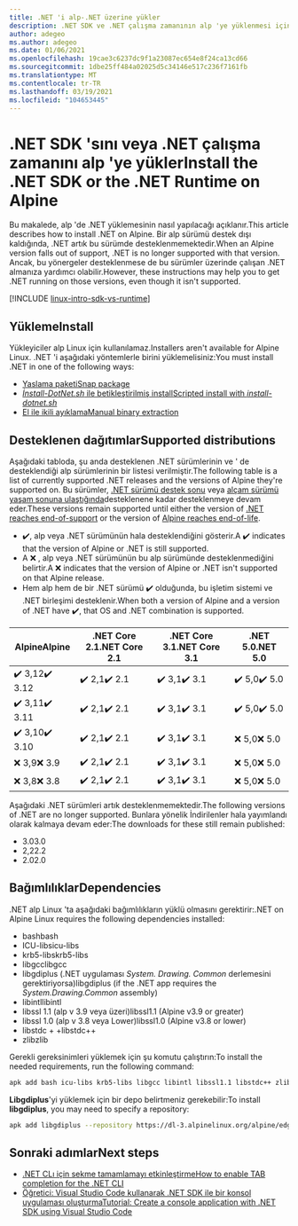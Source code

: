 ```yaml
---
title: .NET 'i alp-.NET üzerine yükler
description: .NET SDK ve .NET çalışma zamanının alp 'ye yüklenmesi için çeşitli yollar gösterir.
author: adegeo
ms.author: adegeo
ms.date: 01/06/2021
ms.openlocfilehash: 19cae3c6237dc9f1a23087ec654e8f24ca13cd66
ms.sourcegitcommit: 1dbe25ff484a02025d5c34146e517c236f7161fb
ms.translationtype: MT
ms.contentlocale: tr-TR
ms.lasthandoff: 03/19/2021
ms.locfileid: "104653445"
---
```

# <a name="install-the-net-sdk-or-the-net-runtime-on-alpine"></a><span data-ttu-id="92062-103">.NET SDK 'sını veya .NET çalışma zamanını alp 'ye yükler</span><span class="sxs-lookup"><span data-stu-id="92062-103">Install the .NET SDK or the .NET Runtime on Alpine</span></span>

<span data-ttu-id="92062-104">Bu makalede, alp 'de .NET yüklemesinin nasıl yapılacağı açıklanır.</span><span class="sxs-lookup"><span data-stu-id="92062-104">This article describes how to install .NET on Alpine.</span></span> <span data-ttu-id="92062-105">Bir alp sürümü destek dışı kaldığında, .NET artık bu sürümde desteklenmemektedir.</span><span class="sxs-lookup"><span data-stu-id="92062-105">When an Alpine version falls out of support, .NET is no longer supported with that version.</span></span> <span data-ttu-id="92062-106">Ancak, bu yönergeler desteklenmese de bu sürümler üzerinde çalışan .NET almanıza yardımcı olabilir.</span><span class="sxs-lookup"><span data-stu-id="92062-106">However, these instructions may help you to get .NET running on those versions, even though it isn't supported.</span></span>

[!INCLUDE [linux-intro-sdk-vs-runtime](includes/linux-intro-sdk-vs-runtime.md)]

## <a name="install"></a><span data-ttu-id="92062-107">Yükleme</span><span class="sxs-lookup"><span data-stu-id="92062-107">Install</span></span>

<span data-ttu-id="92062-108">Yükleyiciler alp Linux için kullanılamaz.</span><span class="sxs-lookup"><span data-stu-id="92062-108">Installers aren't available for Alpine Linux.</span></span> <span data-ttu-id="92062-109">.NET 'i aşağıdaki yöntemlerle birini yüklemelisiniz:</span><span class="sxs-lookup"><span data-stu-id="92062-109">You must install .NET in one of the following ways:</span></span>

- [<span data-ttu-id="92062-110">Yaslama paketi</span><span class="sxs-lookup"><span data-stu-id="92062-110">Snap package</span></span>](linux-snap.md)
- [<span data-ttu-id="92062-111">_İnstall-DotNet.sh_ ile betikleştirilmiş install</span><span class="sxs-lookup"><span data-stu-id="92062-111">Scripted install with _install-dotnet.sh_</span></span>](linux-scripted-manual.md#scripted-install)
- [<span data-ttu-id="92062-112">El ile ikili ayıklama</span><span class="sxs-lookup"><span data-stu-id="92062-112">Manual binary extraction</span></span>](linux-scripted-manual.md#manual-install)

## <a name="supported-distributions"></a><span data-ttu-id="92062-113">Desteklenen dağıtımlar</span><span class="sxs-lookup"><span data-stu-id="92062-113">Supported distributions</span></span>

<span data-ttu-id="92062-114">Aşağıdaki tabloda, şu anda desteklenen .NET sürümlerinin ve ' de desteklendiği alp sürümlerinin bir listesi verilmiştir.</span><span class="sxs-lookup"><span data-stu-id="92062-114">The following table is a list of currently supported .NET releases and the versions of Alpine they're supported on.</span></span> <span data-ttu-id="92062-115">Bu sürümler, [.NET sürümü destek sonu](https://dotnet.microsoft.com/platform/support/policy/dotnet-core) veya [alçam sürümü yaşam sonuna ulaştığında](https://wiki.alpinelinux.org/wiki/Alpine_Linux:Releases)desteklenene kadar desteklenmeye devam eder.</span><span class="sxs-lookup"><span data-stu-id="92062-115">These versions remain supported until either the version of [.NET reaches end-of-support](https://dotnet.microsoft.com/platform/support/policy/dotnet-core) or the version of [Alpine reaches end-of-life](https://wiki.alpinelinux.org/wiki/Alpine_Linux:Releases).</span></span>

- <span data-ttu-id="92062-116">✔️, alp veya .NET sürümünün hala desteklendiğini gösterir.</span><span class="sxs-lookup"><span data-stu-id="92062-116">A ✔️ indicates that the version of Alpine or .NET is still supported.</span></span>
- <span data-ttu-id="92062-117">A ❌ , alp veya .NET sürümünün bu alp sürümünde desteklenmediğini belirtir.</span><span class="sxs-lookup"><span data-stu-id="92062-117">A ❌ indicates that the version of Alpine or .NET isn't supported on that Alpine release.</span></span>
- <span data-ttu-id="92062-118">Hem alp hem de bir .NET sürümü ✔️ olduğunda, bu işletim sistemi ve .NET birleşimi desteklenir.</span><span class="sxs-lookup"><span data-stu-id="92062-118">When both a version of Alpine and a version of .NET have ✔️, that OS and .NET combination is supported.</span></span>

| <span data-ttu-id="92062-119">Alpine</span><span class="sxs-lookup"><span data-stu-id="92062-119">Alpine</span></span>  | <span data-ttu-id="92062-120">.NET Core 2.1</span><span class="sxs-lookup"><span data-stu-id="92062-120">.NET Core 2.1</span></span> | <span data-ttu-id="92062-121">.NET Core 3.1</span><span class="sxs-lookup"><span data-stu-id="92062-121">.NET Core 3.1</span></span> | <span data-ttu-id="92062-122">.NET 5.0</span><span class="sxs-lookup"><span data-stu-id="92062-122">.NET 5.0</span></span> |
|-------- |---------------|---------------|----------------|
| <span data-ttu-id="92062-123">✔️ 3,12</span><span class="sxs-lookup"><span data-stu-id="92062-123">✔️ 3.12</span></span> | <span data-ttu-id="92062-124">✔️ 2,1</span><span class="sxs-lookup"><span data-stu-id="92062-124">✔️ 2.1</span></span>        | <span data-ttu-id="92062-125">✔️ 3,1</span><span class="sxs-lookup"><span data-stu-id="92062-125">✔️ 3.1</span></span>        | <span data-ttu-id="92062-126">✔️ 5,0</span><span class="sxs-lookup"><span data-stu-id="92062-126">✔️ 5.0</span></span> |
| <span data-ttu-id="92062-127">✔️ 3,11</span><span class="sxs-lookup"><span data-stu-id="92062-127">✔️ 3.11</span></span> | <span data-ttu-id="92062-128">✔️ 2,1</span><span class="sxs-lookup"><span data-stu-id="92062-128">✔️ 2.1</span></span>        | <span data-ttu-id="92062-129">✔️ 3,1</span><span class="sxs-lookup"><span data-stu-id="92062-129">✔️ 3.1</span></span>        | <span data-ttu-id="92062-130">✔️ 5,0</span><span class="sxs-lookup"><span data-stu-id="92062-130">✔️ 5.0</span></span> |
| <span data-ttu-id="92062-131">✔️ 3,10</span><span class="sxs-lookup"><span data-stu-id="92062-131">✔️ 3.10</span></span> | <span data-ttu-id="92062-132">✔️ 2,1</span><span class="sxs-lookup"><span data-stu-id="92062-132">✔️ 2.1</span></span>        | <span data-ttu-id="92062-133">✔️ 3,1</span><span class="sxs-lookup"><span data-stu-id="92062-133">✔️ 3.1</span></span>        | <span data-ttu-id="92062-134">❌ 5,0</span><span class="sxs-lookup"><span data-stu-id="92062-134">❌ 5.0</span></span> |
| <span data-ttu-id="92062-135">❌ 3,9</span><span class="sxs-lookup"><span data-stu-id="92062-135">❌ 3.9</span></span>  | <span data-ttu-id="92062-136">✔️ 2,1</span><span class="sxs-lookup"><span data-stu-id="92062-136">✔️ 2.1</span></span>        | <span data-ttu-id="92062-137">✔️ 3,1</span><span class="sxs-lookup"><span data-stu-id="92062-137">✔️ 3.1</span></span>        | <span data-ttu-id="92062-138">❌ 5,0</span><span class="sxs-lookup"><span data-stu-id="92062-138">❌ 5.0</span></span> |
| <span data-ttu-id="92062-139">❌ 3,8</span><span class="sxs-lookup"><span data-stu-id="92062-139">❌ 3.8</span></span>  | <span data-ttu-id="92062-140">✔️ 2,1</span><span class="sxs-lookup"><span data-stu-id="92062-140">✔️ 2.1</span></span>        | <span data-ttu-id="92062-141">✔️ 3,1</span><span class="sxs-lookup"><span data-stu-id="92062-141">✔️ 3.1</span></span>        | <span data-ttu-id="92062-142">❌ 5,0</span><span class="sxs-lookup"><span data-stu-id="92062-142">❌ 5.0</span></span> |

<span data-ttu-id="92062-143">Aşağıdaki .NET sürümleri artık desteklenmemektedir.</span><span class="sxs-lookup"><span data-stu-id="92062-143">The following versions of .NET are no longer supported.</span></span> <span data-ttu-id="92062-144">Bunlara yönelik İndirilenler hala yayımlandı olarak kalmaya devam eder:</span><span class="sxs-lookup"><span data-stu-id="92062-144">The downloads for these still remain published:</span></span>

- <span data-ttu-id="92062-145">3.0</span><span class="sxs-lookup"><span data-stu-id="92062-145">3.0</span></span>
- <span data-ttu-id="92062-146">2,2</span><span class="sxs-lookup"><span data-stu-id="92062-146">2.2</span></span>
- <span data-ttu-id="92062-147">2.0</span><span class="sxs-lookup"><span data-stu-id="92062-147">2.0</span></span>

## <a name="dependencies"></a><span data-ttu-id="92062-148">Bağımlılıklar</span><span class="sxs-lookup"><span data-stu-id="92062-148">Dependencies</span></span>

<span data-ttu-id="92062-149">.NET alp Linux 'ta aşağıdaki bağımlılıkların yüklü olmasını gerektirir:</span><span class="sxs-lookup"><span data-stu-id="92062-149">.NET on Alpine Linux requires the following dependencies installed:</span></span>

- <span data-ttu-id="92062-150">bash</span><span class="sxs-lookup"><span data-stu-id="92062-150">bash</span></span>
- <span data-ttu-id="92062-151">ICU-libs</span><span class="sxs-lookup"><span data-stu-id="92062-151">icu-libs</span></span>
- <span data-ttu-id="92062-152">krb5-libs</span><span class="sxs-lookup"><span data-stu-id="92062-152">krb5-libs</span></span>
- <span data-ttu-id="92062-153">libgcc</span><span class="sxs-lookup"><span data-stu-id="92062-153">libgcc</span></span>
- <span data-ttu-id="92062-154">libgdiplus (.NET uygulaması *System. Drawing. Common* derlemesini gerektiriyorsa)</span><span class="sxs-lookup"><span data-stu-id="92062-154">libgdiplus (if the .NET app requires the *System.Drawing.Common* assembly)</span></span>
- <span data-ttu-id="92062-155">libintl</span><span class="sxs-lookup"><span data-stu-id="92062-155">libintl</span></span>
- <span data-ttu-id="92062-156">libssl 1.1 (alp v 3.9 veya üzeri)</span><span class="sxs-lookup"><span data-stu-id="92062-156">libssl1.1 (Alpine v3.9 or greater)</span></span>
- <span data-ttu-id="92062-157">libssl 1.0 (alp v 3.8 veya Lower)</span><span class="sxs-lookup"><span data-stu-id="92062-157">libssl1.0 (Alpine v3.8 or lower)</span></span>
- <span data-ttu-id="92062-158">libstdc + +</span><span class="sxs-lookup"><span data-stu-id="92062-158">libstdc++</span></span>
- <span data-ttu-id="92062-159">zlib</span><span class="sxs-lookup"><span data-stu-id="92062-159">zlib</span></span>

<span data-ttu-id="92062-160">Gerekli gereksinimleri yüklemek için şu komutu çalıştırın:</span><span class="sxs-lookup"><span data-stu-id="92062-160">To install the needed requirements, run the following command:</span></span>

```bash
apk add bash icu-libs krb5-libs libgcc libintl libssl1.1 libstdc++ zlib
```

<span data-ttu-id="92062-161">**Libgdiplus**'yi yüklemek için bir depo belirtmeniz gerekebilir:</span><span class="sxs-lookup"><span data-stu-id="92062-161">To install **libgdiplus**, you may need to specify a repository:</span></span>

```bash
apk add libgdiplus --repository https://dl-3.alpinelinux.org/alpine/edge/testing/
```

## <a name="next-steps"></a><span data-ttu-id="92062-162">Sonraki adımlar</span><span class="sxs-lookup"><span data-stu-id="92062-162">Next steps</span></span>

- [<span data-ttu-id="92062-163">.NET CLı için sekme tamamlamayı etkinleştirme</span><span class="sxs-lookup"><span data-stu-id="92062-163">How to enable TAB completion for the .NET CLI</span></span>](../tools/enable-tab-autocomplete.md)
- [<span data-ttu-id="92062-164">Öğretici: Visual Studio Code kullanarak .NET SDK ile bir konsol uygulaması oluşturma</span><span class="sxs-lookup"><span data-stu-id="92062-164">Tutorial: Create a console application with .NET SDK using Visual Studio Code</span></span>](../tutorials/with-visual-studio-code.md)
